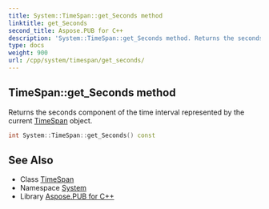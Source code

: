 ```yaml
---
title: System::TimeSpan::get_Seconds method
linktitle: get_Seconds
second_title: Aspose.PUB for C++
description: 'System::TimeSpan::get_Seconds method. Returns the seconds component of the time interval represented by the current TimeSpan object in C++.'
type: docs
weight: 900
url: /cpp/system/timespan/get_seconds/
---
```

## TimeSpan::get_Seconds method


Returns the seconds component of the time interval represented by the current [TimeSpan](../) object.

```cpp
int System::TimeSpan::get_Seconds() const
```

## See Also

* Class [TimeSpan](../)
* Namespace [System](../../)
* Library [Aspose.PUB for C++](../../../)
